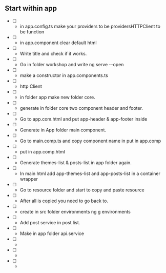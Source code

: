 ## Start within app
- [ ] - in app.config.ts make your providers to be providersHTTPClient to be function
- [ ] - in app.component clear default html
- [ ] - Write title and check if it works.
- [ ] - Go in folder workshop and write ng serve --open
- [ ] - make a constructor in app.components.ts
- [ ] - http Client
- [ ] - in folder app make new folder core.
- [ ] - generate in folder core two component
header and footer.
- [ ] - Go to app.com.html and put app-header & app-footer inside
- [ ] - Generate in App folder main component.
- [ ] - Go to main.comp.ts and copy component name in put in app.comp 
- [ ] - put in app.comp.html
- [ ] - Generate themes-list & posts-list in app folder again.
- [ ] - In main html add app-themes-list and app-posts-list in a container wrapper
- [ ] - Go to resource folder and start to copy and paste resource
- [ ] - After all is copied you need to go back to. 
- [ ] - create in src folder environments ng g environments 
- [ ] - Add post service in post list. 
- [ ] - Make in app folder api.service
- [ ] - 
- [ ] -
- [ ] -
